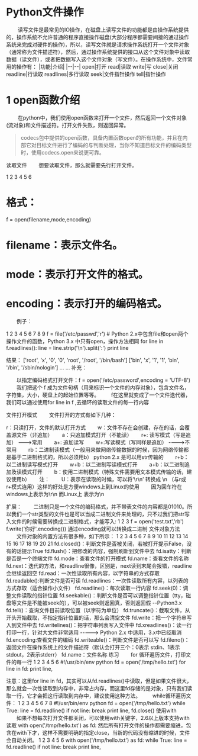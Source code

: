# Python文件操作
&nbsp;&nbsp;&nbsp;&nbsp;&nbsp;&nbsp;&nbsp;&nbsp;读写文件是最常见的IO操作，在磁盘上读写文件的功能都是由操作系统提供的，操作系统不允许普通的程序直接操作磁盘(大部分程序都需要间接的通过操作系统来完成对硬件的操作)，所以，读写文件就是请求操作系统打开一个文件对象（通常称为文件描述符），然后，通过操作系统提供的接口从这个文件对象中读取数据（读文件），或者把数据写入这个文件对象（写文件）。在操作系统中，文件常用的操作有：
|功能|介绍|
|--|--|
open|打开
read|读取
write|写
close|关闭
readline|行读取
readlines|多行读取
seek|文件指针操作
tell|指针操作  
# 1 open函数介绍
&nbsp;&nbsp;&nbsp;&nbsp;&nbsp;&nbsp;&nbsp;&nbsp;在python中，我们使用open函数来打开一个文件，然后返回一个文件对象(流对象)和文件描述符。打开文件失败，则返回异常。
> codecs包中提供的open函数，具备内置函数open的所有功能，并且在内部它对目标文件进行了编码的与判断处理，当你不知道目标文件的编码类型时，使用codecs.open来说更可靠。
 
读取文件
　　想要读取文件，那么就需要先行打开文件。

1
2
3
4
5
6
# 格式：
f = open(filename,mode,encoding)
 
# filename：表示文件名。
# mode：表示打开文件的格式。
# encoding：表示打开的编码格式。
　　例子：

1
2
3
4
5
6
7
8
9
f = file('/etc/passwd','r')     # Python 2.x中包含file和open两个操作文件的函数，Python 3.x 中只有open，操作方法相同
for line in f.readlines():
    line = line.strip('\n').split(':')
    print line
 
结果：
['root', 'x', '0', '0', 'root', '/root', '/bin/bash']
['bin', 'x', '1', '1', 'bin', '/bin', '/sbin/nologin']
... ...
补充：

　　以指定编码格式打开文件：f = open('/etc/password',encoding = 'UTF-8')
　　我们把这个 f 成为文件句柄（用来标识一个文件的内存对象），包含文件名，字符集，大小，硬盘上的起始位置等等。
　　f在这里就变成了一个文件迭代器，我们可以通过使用for line in f ,去循环的读取文件的每一行内容
 
文件打开模式
　　文件打开的方式有如下几种：

r：只读打开，文件的默认打开方式　　
w：文件不存在会创建，存在的话，会覆盖源文件（非追加）　　
a：只追加模式打开（不能读）　　
r+: 读写模式（写是追加） --->常用　　
a+: 追加读写　　
w+:写读模式（写同样是追加） ---->不常用　　
rb：二进制读模式（一般用来做网络传输数据的时候，因为网络传输都是基于二进制格式的，所以必须用b） python 2.x 是可以用str传输的　　
r+b：以二进制读写模式打开　　
w+b：以二进制写读模式打开　　
a+b：以二进制追加及读模式打开　　
b：使用二进制模式（特殊文件需要用文本模式传输的话，建议使用b）　　
注：
　　U：表示在读取的时候，可以将‘\r\n’ 转换成 \n （与r或r+模式连用）这样的好处是方便windows上到Linux的使用
　　因为回车符在windows上表示为\r\n 而Linux上 表示为\n
 
扩展：
 　　二进制只是一个文件的编码格式，并不带表文件的内容都是01010。所以我们一个str类型的文件也是可以当成二进制文件来处理的，只不过我们把str写入文件的时候需要转换成二进制格式，才能写入:
1
2
3
f = open('test.txt','rb')
f.write('你好'.encoding())
通过encoding就可以转换成二进制
文件对象方法
　　文件对象的内置方法有很多种，如下所示：
1
2
3
4
5
6
7
8
9
10
11
12
13
14
15
16
17
18
19
20
21
fd.closed()：判断文件是否被关闭，若被打开提示False，没有的话提示True
fd.flush()：把修改的内容，强制刷新到文件中去
fd.isatty：判断是否是一个终端文件
fd.mode：查看文件的打开模式
fd.name：查看文件的名称
fd.next：迭代的方法，和readline很像，区别是，next读到末尾会报错，readline会继续返回空
fd.read：一次性读取所有内容，以字符串的方式存取
fd.readable():判断文件是否可读
fd.readlines：一次性读取所有内容，以列表的方式存取（适合操作小文件）
fd.readline()：每次读取一行内容
fd.seek(0)：调整文件读取的指针位置
fd.seekable()：判断文件是否可以调整指针位置（tty，磁盘等文件是不能被seek的），可以被seek则返回真，否则返回假 --Python3.x
fd.tell()：查询文件目前读取位置（以字符为单位）
fd.truncate()：截取文件，从开头开始截取，不指定指针位置的话，那么会清空文件
fd.write：把一个字符串写入到文件中去
fd.writelines()：把字符串列表写入文件中
fd.xreadlines()：读一行打印一行，针对大文件非常适用 -----> Python 2.x 中适用，3.x中已经取消
fd.encoding:查看文件的编码
fd.writeable()：判断文件是否可以写
fd.fileno()： 返回文件在操作系统上的文件描述符（默认会打开三个：0表示 stdin、1表示 stdout，2表示stderr）
fd.name：文件名称 
练习
　　for 循环遍历文件，打印文件的每一行
1
2
3
4
5
6
#!/usr/bin/env python
fd = open('/tmp/hello.txt')
for line in fd:
print line,
  
注意：这里for line in fd，其实可以从fd.readlines()中读取，但是如果文件很大，那么就会一次性读取到内存中，非常占内存，而这里fd存储的是对象，只有我们读取一行，它才会把这行读取到内存中，建议使用这种方法。
　　while循环遍历文件：
1
2
3
4
5
6
7
8
#!/usr/bin/env python
fd = open('/tmp/hello.txt')
while True:
line = fd.readline()
if not line:
break
print line,
fd.close()
使用with
　　如果不想每次打开文件都关闭，可以使用with关键字，2.6以上版本支持with读取 with open('/tmp/hello.txt') as fd: 然后所有打开文件的操作都需要缩进，包含在with下才，这样不需要明确的指定close，当新的代码没有缩进的时候，文件会自动关闭。
1
2
3
4
5
6
with open('/tmp/hello.txt') as fd:
    while True:
        line = fd.readline()
            if not line:
                break
            print line,